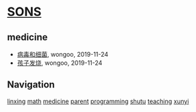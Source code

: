 # [SONS](https://wongoo.github.io/sons)

## medicine
* [病毒和细菌](/medicine/virus-and-germ), wongoo, 2019-11-24
* [孩子发烧](/medicine/how-to-handle-fever), wongoo, 2019-11-24

## Navigation
[linxing](/linxing/)
[math](/math/)
[medicine](/medicine/)
[parent](/parent/)
[programming](/programming/)
[shutu](/shutu/)
[teaching](/teaching/)
[xunyi](/xunyi/)
